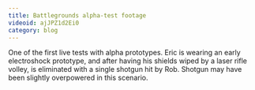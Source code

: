 ```yaml
---
title: Battlegrounds alpha-test footage
videoid: ajJPZ1d2Ei0
category: blog
---
```


One of the first live tests with alpha prototypes. Eric is wearing an early electroshock prototype, and after having his shields wiped by a laser rifle volley, is eliminated with a single shotgun hit by Rob. Shotgun may have been slightly overpowered in this scenario.
